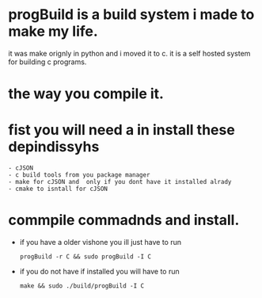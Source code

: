 # progBuild is a build system i made to make my life.
it was make orignly in python and i moved it to c. it is a self hosted system for building c programs.

# the way you compile it.

# fist you will need a in install these depindissyhs
    - cJSON
    - c build tools from you package manager
    - make for cJSON and  only if you dont have it installed alrady
    - cmake to isntall for cJSON

# commpile commadnds and install.

- if you have a older vishone you ill just have to run 

    ` progBuild -r C && sudo progBuild -I C `

- if you do not have if installed you will have to run 
 
    `make && sudo ./build/progBuild -I C `
